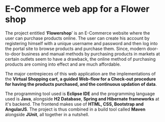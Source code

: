 # E-Commerce web app for a Flower shop

The project entitled ‘**Flowershop**’ is an E-Commerce website where the user can purchase products online. The user can create his account by registering himself with a unique username and password and then log into the portal site to browse products and purchase them. Since, modern door-to-door business and manual methods by purchasing products in markets at certain outlets seem to have a drawback, the online method of purchasing products are coming into effect and are much affordable.

The major centrepieces of this web application are the implementations of the **Virtual Shopping cart, a guided Web-flow for a Check-out procedure for having the products purchased, and the continuous updation of data**.

The programming tool used is **Eclipse IDE** and the programming language used is **Java**, alongside **H2 Database**, **Spring and Hibernate frameworks** at it's backend. The frontend makes use of **HTML, CSS, Bootstrap and AngularJS**. The project is thus combined in a build tool called **Maven** alongside **JUnit**, all together in a nutshell.
